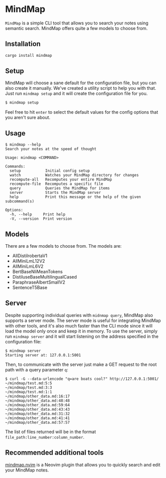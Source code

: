 # MindMap

`MindMap` is a simple CLI tool that allows you to search your notes using semantic search. MindMap offers quite a few models to choose from.

## Installation

```bash
cargo install mindmap
```

## Setup

MindMap will choose a sane default for the configuration file, but you can also
create it manually. We've created a utility script to help you with that. Just
run `mindmap setup` and it will create the configuration file for you.

```bash
$ mindmap setup
```

Feel free to hit `enter` to select the default values for the config options
that you aren't sure about.

## Usage

```
$ mindmap --help
Search your notes at the speed of thought

Usage: mindmap <COMMAND>

Commands:
  setup           Initial config setup
  watch           Watches your MindMap directory for changes
  recompute-all   Recomputes your entire MindMap
  recompute-file  Recomputes a specific file
  query           Queries the MindMap for items
  server          Starts the MindMap server
  help            Print this message or the help of the given subcommand(s)

Options:
  -h, --help     Print help
  -V, --version  Print version
```

## Models

There are a few models to choose from. The models are:
- AllDistilrobertaV1
- AllMiniLmL12V2
- AllMiniLmL6V2
- BertBaseNliMeanTokens
- DistiluseBaseMultilingualCased
- ParaphraseAlbertSmallV2
- SentenceT5Base

## Server

Despite supporting individual queries with `midnmap query`, MindMap also supports a server mode. The server mode is useful for integrating MindMap with other tools, and it's
also much faster than the CLI mode since it will load the model only once and keep it in memory. To use the server, simply run `mindmap server` and it will start listening on
the address specified in the configuration file:
```
$ mindmap server
Starting server at: 127.0.0.1:5001
```

Then, to communicate with the server just make a GET request to the root path with a query parameter `q`:
```
$ curl -G --data-urlencode "q=are boats cool?" http://127.0.0.1:5001/
~/mindmap/test.md:5:5
~/mindmap/test.md:3:3
~/mindmap/test.md:1:1
~/mindmap/other_data.md:16:17
~/mindmap/other_data.md:48:48
~/mindmap/other_data.md:59:64
~/mindmap/other_data.md:43:43
~/mindmap/other_data.md:31:32
~/mindmap/other_data.md:41:41
~/mindmap/other_data.md:57:57
```

The list of files returned will be in the format `file_path:line_number:column_number`.

## Recommended additional tools

[mindmap.nvim](https://github.com/danimelchor/mindmap.nvim) is a Neovim plugin that allows you to quickly search and edit your MindMap notes.
